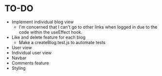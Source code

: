 # TO-DO
- Implement individual blog view
  - I'm concerned that I can't go to other links when logged in due to the code within the useEffect hook.
- Like and delete feature for each blog
  - Make a createBlog.test.js to automate tests
- User view
- Individual user view
- Navbar
- Comments feature
- Styling